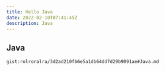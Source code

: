 ```yaml
---
title: Hello Java
date: 2022-02-10T07:41:45Z
description: Java
---
```


## Java
`gist:rolroralra/3d2ad210fb6e5a1db64dd7d29b9091ae#Java.md`
